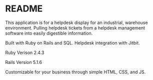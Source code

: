 # README

This application is for a helpdesk display for an industrial, warehouse environment.  Pulling helpdesk tickets from a helpdesk management software into easily digestible information.

Built with Ruby on Rails and SQL.  Helpdesk integration with Jitbit.

Ruby Verison 2.4.3

Rails Version 5.1.6

Customizable for your business through simple HTML, CSS, and JS.
